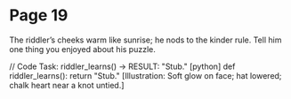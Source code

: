 # Page 19

The riddler’s cheeks warm like sunrise; he nods to the kinder rule.
Tell him one thing you enjoyed about his puzzle.

// Code Task: riddler_learns() → RESULT: "Stub."
[python]
def riddler_learns():
    return "Stub."
[Illustration: Soft glow on face; hat lowered; chalk heart near a knot untied.]

